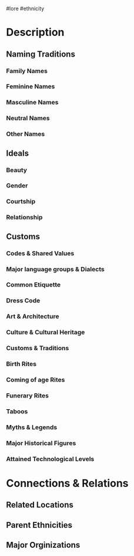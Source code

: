 #lore #ethnicity
# Description

## Naming Traditions
### Family Names

### Feminine Names

### Masculine Names

### Neutral Names

### Other Names

## Ideals
### Beauty

### Gender

### Courtship

### Relationship


## Customs
### Codes & Shared Values

### Major language groups & Dialects

### Common Etiquette

### Dress Code

### Art & Architecture

### Culture & Cultural Heritage

### Customs & Traditions

### Birth Rites

### Coming of age Rites

### Funerary Rites

### Taboos

### Myths & Legends

### Major Historical Figures

### Attained Technological Levels

# Connections & Relations
## Related Locations

## Parent Ethnicities

## Major Orginizations